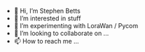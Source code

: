- 👋 Hi, I’m Stephen Betts
- 👀 I’m interested in stuff
- 🌱 I’m experimenting with  LoraWan / Pycom 
- 💞️ I’m looking to collaborate on ...
- 📫 How to reach me ...

<!---
jalna7/jalna7 is a ✨ special ✨ repository because its `README.md` (this file) appears on your GitHub profile.
You can click the Preview link to take a look at your changes.
--->
